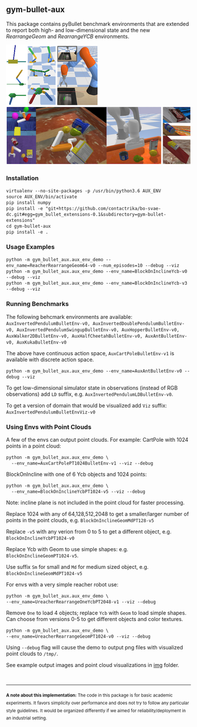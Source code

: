 ## gym-bullet-aux

This package contains pyBullet benchmark environments that are extended to report both high- and low-dimensional state and the new *RearrangeGeom* and *RearrangeYCB* environments.

![pyBullet benchmarks](gym_bullet_aux/envs/data/img/pyBullet_benchmarks.png)
![Rearrange envs](gym_bullet_aux/envs/data/img/Rearrange_and_YCB.png)

### Installation

```
virtualenv --no-site-packages -p /usr/bin/python3.6 AUX_ENV
source AUX_ENV/bin/activate
pip install numpy
pip install -e "git+https://github.com/contactrika/bo-svae-dc.git#egg=gym_bullet_extensions-0.1&subdirectory=gym-bullet-extensions"
cd gym-bullet-aux
pip install -e .
```

### Usage Examples
```
python -m gym_bullet_aux.aux_env_demo --env_name=ReacherRearrangeGeom64-v0 --num_episodes=10 --debug --viz
python -m gym_bullet_aux.aux_env_demo --env_name=BlockOnInclineYcb-v0 --debug --viz
python -m gym_bullet_aux.aux_env_demo --env_name=BlockOnInclineYcb-v3 --debug --viz
```

### Running  Benchmarks

The following behcmark environments are available:
```AuxInvertedPendulumBulletEnv-v0, AuxInvertedDoublePendulumBulletEnv-v0, AuxInvertedPendulumSwingupBulletEnv-v0, AuxHopperBulletEnv-v0, AuxWalker2DBulletEnv-v0, AuxHalfCheetahBulletEnv-v0, AuxAntBulletEnv-v0, AuxKukaBulletEnv-v0```

The above have continuous action space, ```AuxCartPoleBulletEnv-v1``` is available with discrete action space.

```
python -m gym_bullet_aux.aux_env_demo --env_name=AuxAntBulletEnv-v0 --debug --viz
```

To get low-dimensional simulator state in observations (instead of RGB observations) add ```LD``` suffix, e.g. ```AuxInvertedPendulumLDBulletEnv-v0```.

To get a version of domain that would be visualized add ```Viz``` suffix: ```AuxInvertedPendulumBulletEnvViz-v0```

### Using Envs with Point Clouds

A few of the envs can output point clouds.
For example: CartPole with 1024 points in a point cloud:

```
python -m gym_bullet_aux.aux_env_demo \
  --env_name=AuxCartPolePT1024BulletEnv-v1 --viz --debug
```

BlockOnIncline with one of 6 Ycb objects and 1024 points:

```
python -m gym_bullet_aux.aux_env_demo \
  --env_name=BlockOnInclineYcbPT1024-v5 --viz --debug
```

Note: incline plane is not included in the point cloud for 
faster processing.

Replace 1024 with any of 64,128,512,2048 to get a smaller/larger
number of points in the point clouds,
e.g. ```BlockOnInclineGeomMdPT128-v5```

Replace ```-v5``` with any verion from 0 to 5 to get a different object,
e.g. ```BlockOnInclineYcbPT1024-v0```

Replace Ycb with Geom to use simple shapes:
e.g. ```BlockOnInclineGeomPT1024-v5```.

Use suffix ```Sm``` for small and ```Md``` for medium sized object,
e.g. ```BlockOnInclineGeomMdPT1024-v5```


For envs with a very simple reacher robot use:

```
python -m gym_bullet_aux.aux_env_demo \
--env_name=UreacherRearrangeOneYcbPT2048-v1 --viz --debug
```

Remove ```One``` to load 4 objects; replace ```Ycb``` with ```Geom```
to load simple shapes. Can choose from versions 0-5 to get different
objects and color textures.

```
python -m gym_bullet_aux.aux_env_demo \
--env_name=UreacherRearrangeGeomPT1024-v0 --viz --debug
```

Using ```--debug``` flag will cause the demo to output png
files with visualized point clouds to ```/tmp/```.

See example output images and point cloud visualizations in
[img](img) folder.

<br />
<hr />

<sub>**A note about this implementation:** The code in this package is for basic academic experiments.
It favors simplicity over performance and does not try to follow any particular style guidelines. It would be organized differently if we aimed for
reliability/deployment in an industrial setting.</sub>
